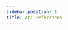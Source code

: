 ```yaml
---
sidebar_position: 1
title: API References
---
```


<head>
    <script src="https://cdn.jsdelivr.net/npm/redoc@latest/bundles/redoc.standalone.js"></script>
</head>

<!-- <redoc spec-url="http://petstore.swagger.io/v2/swagger.json"></redoc> -->

<redoc spec-url="http://localhost:3001/api/swagger.json"></redoc>

